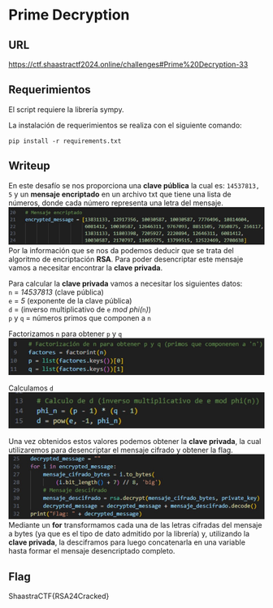 # Prime Decryption
## URL
https://ctf.shaastractf2024.online/challenges#Prime%20Decryption-33

## Requerimientos
El script requiere la librería sympy.  

La instalación de requerimientos se realiza con el siguiente comando:  
```
pip install -r requirements.txt
```

## Writeup
En este desafío se nos proporciona una **clave pública** la cual es: `14537813, 5`
y un **mensaje encriptado** en un archivo txt que tiene una lista de números, donde cada número representa una letra del mensaje.  
![](images/encrypted.jpg)  
Por la información que se nos da podemos deducir que se trata del algoritmo de encriptación **RSA**. Para poder desencriptar este mensaje vamos a necesitar encontrar la **clave privada**.  

Para calcular la **clave privada** vamos a necesitar los siguientes datos:  
`n` = *14537813* (clave pública)  
`e` = *5* (exponente de la clave pública)  
`d` = (inverso multiplicativo de `e` *mod phi(*`n`*)*)  
`p` y `q` = números primos que componen a `n`  

Factorizamos `n` para obtener `p` y `q`  
![](images/factors.jpg)  

Calculamos `d`  
![](images/d.jpg)  

Una vez obtenidos estos valores podemos obtener la **clave privada**, la cual utilizaremos para desencriptar el mensaje cifrado y obtener la flag.  
![](images/decryption.jpg)  
Mediante un **for** transformamos cada una de las letras cifradas del mensaje a bytes (ya que es el tipo de dato admitido por la librería) y, utilizando la **clave privada**, la desciframos para luego concatenarla en una variable hasta formar el mensaje desencriptado completo.  

## Flag
ShaastraCTF{RSA24Cracked}
